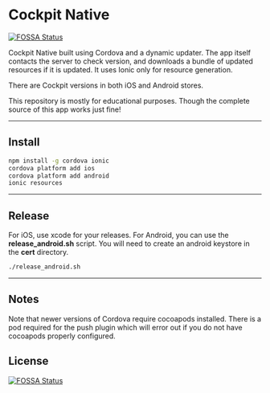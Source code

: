 # Cockpit Native
[![FOSSA Status](https://app.fossa.io/api/projects/git%2Bgithub.com%2Fcrunchbutton%2Fcockpit-native.svg?type=shield)](https://app.fossa.io/projects/git%2Bgithub.com%2Fcrunchbutton%2Fcockpit-native?ref=badge_shield)


Cockpit Native built using Cordova and a dynamic updater. The app itself contacts the server to check version, and downloads a bundle of updated resources if it is updated. It uses Ionic only for resource generation.

There are Cockpit versions in both iOS and Android stores.

This repository is mostly for educational purposes. Though the complete source of this app works just fine!

---

## Install

```sh
npm install -g cordova ionic
cordova platform add ios
cordova platform add android
ionic resources
```

---

## Release
For iOS, use xcode for your releases. For Android, you can use the **release_android.sh** script. You will need to create an android keystore in the **cert** directory.

```sh
./release_android.sh
```

---

## Notes

Note that newer versions of Cordova require cocoapods installed. There is a pod required for the push plugin which will error out if you do not have cocoapods properly configured.

## License
[![FOSSA Status](https://app.fossa.io/api/projects/git%2Bgithub.com%2Fcrunchbutton%2Fcockpit-native.svg?type=large)](https://app.fossa.io/projects/git%2Bgithub.com%2Fcrunchbutton%2Fcockpit-native?ref=badge_large)